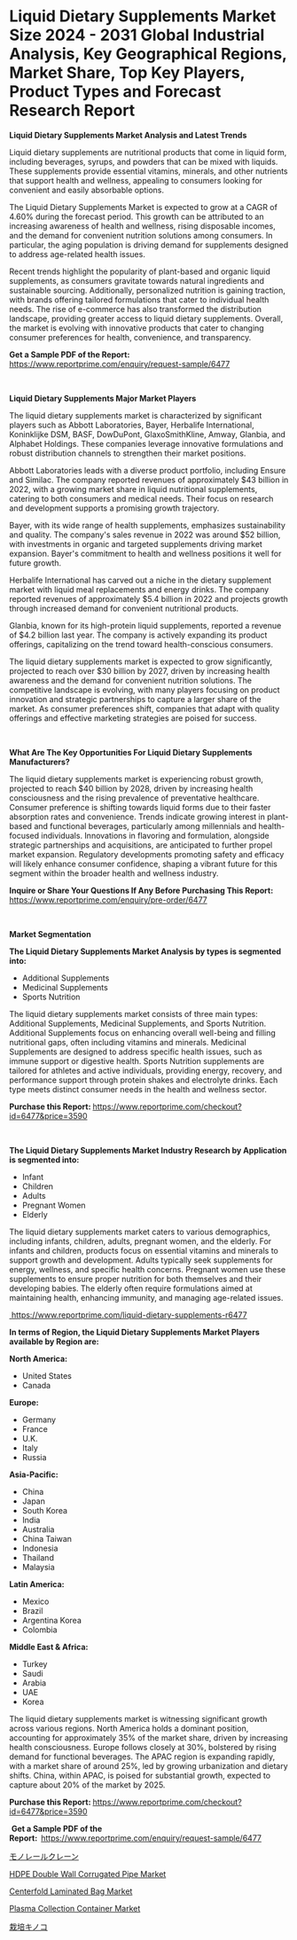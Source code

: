 <p><h1>Liquid Dietary Supplements Market Size 2024 - 2031 Global Industrial Analysis, Key Geographical Regions, Market Share, Top Key Players, Product Types and Forecast Research Report</h1></p><p><strong>Liquid Dietary Supplements Market Analysis and Latest Trends</strong></p>
<p><p>Liquid dietary supplements are nutritional products that come in liquid form, including beverages, syrups, and powders that can be mixed with liquids. These supplements provide essential vitamins, minerals, and other nutrients that support health and wellness, appealing to consumers looking for convenient and easily absorbable options.</p><p>The Liquid Dietary Supplements Market is expected to grow at a CAGR of 4.60% during the forecast period. This growth can be attributed to an increasing awareness of health and wellness, rising disposable incomes, and the demand for convenient nutrition solutions among consumers. In particular, the aging population is driving demand for supplements designed to address age-related health issues.</p><p>Recent trends highlight the popularity of plant-based and organic liquid supplements, as consumers gravitate towards natural ingredients and sustainable sourcing. Additionally, personalized nutrition is gaining traction, with brands offering tailored formulations that cater to individual health needs. The rise of e-commerce has also transformed the distribution landscape, providing greater access to liquid dietary supplements. Overall, the market is evolving with innovative products that cater to changing consumer preferences for health, convenience, and transparency.</p></p>
<p><strong>Get a Sample PDF of the Report:&nbsp;</strong> <a href="https://www.reportprime.com/enquiry/request-sample/6477">https://www.reportprime.com/enquiry/request-sample/6477</a></p>
<p>&nbsp;</p>
<p><strong>Liquid Dietary Supplements Major Market Players</strong></p>
<p><p>The liquid dietary supplements market is characterized by significant players such as Abbott Laboratories, Bayer, Herbalife International, Koninklijke DSM, BASF, DowDuPont, GlaxoSmithKline, Amway, Glanbia, and Alphabet Holdings. These companies leverage innovative formulations and robust distribution channels to strengthen their market positions.</p><p>Abbott Laboratories leads with a diverse product portfolio, including Ensure and Similac. The company reported revenues of approximately $43 billion in 2022, with a growing market share in liquid nutritional supplements, catering to both consumers and medical needs. Their focus on research and development supports a promising growth trajectory.</p><p>Bayer, with its wide range of health supplements, emphasizes sustainability and quality. The company's sales revenue in 2022 was around $52 billion, with investments in organic and targeted supplements driving market expansion. Bayer's commitment to health and wellness positions it well for future growth.</p><p>Herbalife International has carved out a niche in the dietary supplement market with liquid meal replacements and energy drinks. The company reported revenues of approximately $5.4 billion in 2022 and projects growth through increased demand for convenient nutritional products.</p><p>Glanbia, known for its high-protein liquid supplements, reported a revenue of $4.2 billion last year. The company is actively expanding its product offerings, capitalizing on the trend toward health-conscious consumers.</p><p>The liquid dietary supplements market is expected to grow significantly, projected to reach over $30 billion by 2027, driven by increasing health awareness and the demand for convenient nutrition solutions. The competitive landscape is evolving, with many players focusing on product innovation and strategic partnerships to capture a larger share of the market. As consumer preferences shift, companies that adapt with quality offerings and effective marketing strategies are poised for success.</p></p>
<p>&nbsp;</p>
<p><strong>What Are The Key Opportunities For Liquid Dietary Supplements Manufacturers?</strong></p>
<p><p>The liquid dietary supplements market is experiencing robust growth, projected to reach $40 billion by 2028, driven by increasing health consciousness and the rising prevalence of preventative healthcare. Consumer preference is shifting towards liquid forms due to their faster absorption rates and convenience. Trends indicate growing interest in plant-based and functional beverages, particularly among millennials and health-focused individuals. Innovations in flavoring and formulation, alongside strategic partnerships and acquisitions, are anticipated to further propel market expansion. Regulatory developments promoting safety and efficacy will likely enhance consumer confidence, shaping a vibrant future for this segment within the broader health and wellness industry.</p></p>
<p><strong>Inquire or Share Your Questions If Any Before Purchasing This Report:</strong> <a href="https://www.reportprime.com/enquiry/pre-order/6477">https://www.reportprime.com/enquiry/pre-order/6477</a></p>
<p>&nbsp;</p>
<p><strong>Market Segmentation</strong></p>
<p><strong>The Liquid Dietary Supplements Market Analysis by types is segmented into:</strong></p>
<p><ul><li>Additional Supplements</li><li>Medicinal Supplements</li><li>Sports Nutrition</li></ul></p>
<p><p>The liquid dietary supplements market consists of three main types: Additional Supplements, Medicinal Supplements, and Sports Nutrition. Additional Supplements focus on enhancing overall well-being and filling nutritional gaps, often including vitamins and minerals. Medicinal Supplements are designed to address specific health issues, such as immune support or digestive health. Sports Nutrition supplements are tailored for athletes and active individuals, providing energy, recovery, and performance support through protein shakes and electrolyte drinks. Each type meets distinct consumer needs in the health and wellness sector.</p></p>
<p><strong>Purchase this Report:&nbsp;</strong><a href="https://www.reportprime.com/checkout?id=6477&price=3590">https://www.reportprime.com/checkout?id=6477&price=3590</a></p>
<p>&nbsp;</p>
<p><strong>The Liquid Dietary Supplements Market Industry Research by Application is segmented into:</strong></p>
<p><ul><li>Infant</li><li>Children</li><li>Adults</li><li>Pregnant Women</li><li>Elderly</li></ul></p>
<p><p>The liquid dietary supplements market caters to various demographics, including infants, children, adults, pregnant women, and the elderly. For infants and children, products focus on essential vitamins and minerals to support growth and development. Adults typically seek supplements for energy, wellness, and specific health concerns. Pregnant women use these supplements to ensure proper nutrition for both themselves and their developing babies. The elderly often require formulations aimed at maintaining health, enhancing immunity, and managing age-related issues.</p></p>
<p><a href="https://www.reportprime.com/liquid-dietary-supplements-r6477">&nbsp;https://www.reportprime.com/liquid-dietary-supplements-r6477</a></p>
<p><strong>In terms of Region, the Liquid Dietary Supplements Market Players available by Region are:</strong></p>
<p>
    <p> <strong> North America: </strong>
        <ul>
            <li>United States</li>
            <li>Canada</li>
        </ul>
        </p> 
    <p> <strong> Europe: </strong>
        <ul>
            <li>Germany</li>
            <li>France</li>
            <li>U.K.</li>
            <li>Italy</li>
            <li>Russia</li>
        </ul>
        </p> 
    <p> <strong> Asia-Pacific: </strong>
        <ul>
            <li>China</li>
            <li>Japan</li>
            <li>South Korea</li>
            <li>India</li>
            <li>Australia</li>
            <li>China Taiwan</li>
            <li>Indonesia</li>
            <li>Thailand</li>
            <li>Malaysia</li>
        </ul>
        </p> 
    <p> <strong> Latin America: </strong>
        <ul>
            <li>Mexico</li>
            <li>Brazil</li>
            <li>Argentina Korea</li>
            <li>Colombia</li>
        </ul>
        </p> 
    <p> <strong> Middle East & Africa: </strong>
        <ul>
            <li>Turkey</li>
            <li>Saudi</li>
            <li>Arabia</li>
            <li>UAE</li>
            <li>Korea</li>
        </ul>
    </p>
    </p>
<p><p>The liquid dietary supplements market is witnessing significant growth across various regions. North America holds a dominant position, accounting for approximately 35% of the market share, driven by increasing health consciousness. Europe follows closely at 30%, bolstered by rising demand for functional beverages. The APAC region is expanding rapidly, with a market share of around 25%, led by growing urbanization and dietary shifts. China, within APAC, is poised for substantial growth, expected to capture about 20% of the market by 2025.</p></p>
<p><strong>Purchase this Report: </strong><a href="https://www.reportprime.com/checkout?id=6477&price=3590">https://www.reportprime.com/checkout?id=6477&price=3590</a></p>
<p>&nbsp;<strong>Get a Sample PDF of the Report:&nbsp;&nbsp;</strong><a href="https://www.reportprime.com/enquiry/request-sample/6477">https://www.reportprime.com/enquiry/request-sample/6477</a></p>
<p><strong></strong></p>
<p><p><a href="https://medium.com/@terisa30p/%E6%88%90%E5%8A%9F%E3%81%AE%E3%81%9F%E3%82%81%E3%81%AE%E6%88%A6%E7%95%A5%E3%83%AD%E3%83%BC%E3%83%89%E3%83%9E%E3%83%83%E3%83%97-%E3%82%B0%E3%83%AD%E3%83%BC%E3%83%90%E3%83%AB%E3%83%A2%E3%83%8E%E3%83%AC%E3%83%BC%E3%83%AB%E3%82%AF%E3%83%AC%E3%83%BC%E3%83%B3%E5%B8%82%E5%A0%B4%E5%88%86%E6%9E%90-2024%E5%B9%B4-2031%E5%B9%B4-98e5b9bcdc39">モノレールクレーン</a></p><p><a href="https://www.linkedin.com/pulse/global-hdpe-double-wall-corrugated-pipe-market-analysis-trends-j7nee?trackingId=LlfRauTrQwCPy0x41CrvqA%3D%3D">HDPE Double Wall Corrugated Pipe Market</a></p><p><a href="https://issuu.com/reportprime-2/docs/centerfold-laminated-bag-market-siz_ff8a25f04dc54f">Centerfold Laminated Bag Market</a></p><p><a href="https://issuu.com/reportprime-2/docs/plasma-collection-container-market-_8048a0391c7451">Plasma Collection Container Market</a></p><p><a href="https://medium.com/@lillianamurazik2023/%E6%A0%BD%E5%9F%B9%E3%82%AD%E3%83%8E%E3%82%B3%E7%94%A3%E6%A5%AD%E5%88%86%E6%9E%90%E3%83%AC%E3%83%9D%E3%83%BC%E3%83%88-%E5%B8%82%E5%A0%B4%E8%A6%8F%E6%A8%A1-%E3%82%B7%E3%82%A7%E3%82%A2-%E3%82%A2%E3%83%97%E3%83%AA%E3%82%B1%E3%83%BC%E3%82%B7%E3%83%A7%E3%83%B3-%E5%9C%B0%E5%9F%9F-%E7%AB%B6%E4%BA%89%E6%88%A6%E7%95%A5%E3%81%AB%E3%82%88%E3%82%8B%E3%83%88%E3%83%AC%E3%83%B3%E3%83%89-2024%E5%B9%B4-2031%E5%B9%B4-1289f3820e61">栽培キノコ</a></p></p>